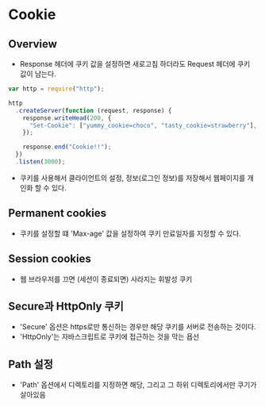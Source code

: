 # Cookie

## Overview
- Response 헤더에 쿠키 값을 설정하면 새로고침 하더라도 Request 헤더에 쿠키 값이 남는다.
```javascript
var http = require("http");

http
  .createServer(function (request, response) {
    response.writeHead(200, {
      "Set-Cookie": ["yummy_cookie=choco", "tasty_cookie=strawberry"],
    });

    response.end("Cookie!!");
  })
  .listen(3000);

```

- 쿠키를 사용해서 클라이언트의 설정, 정보(로그인 정보)를 저장해서 웹페이지를 개인화 할 수 있다.

## Permanent cookies
- 쿠키를 설정할 떄 'Max-age' 값을 설정하여 쿠키 만료일자를 지정할 수 있다.

## Session cookies
- 웹 브라우저를 끄면 (세션이 종료되면) 사라지는 휘발성 쿠키

## Secure과 HttpOnly 쿠키
- 'Secure' 옵션은 https로만 통신하는 경우만 해당 쿠키를 서버로 전송하는 것이다.
- 'HttpOnly'는 자바스크립트로 쿠키에 접근하는 것을 막는 욥선

## Path 설정
- 'Path' 옵션에서 디렉토리를 지정하면 해당, 그리고 그 하위 디렉토리에서만 쿠기가 살아있음
